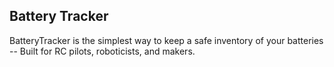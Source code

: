 ## Battery Tracker

BatteryTracker is the simplest way to keep a safe inventory of your batteries -- Built for RC pilots, roboticists, and makers.

